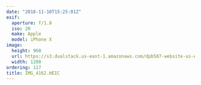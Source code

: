 ```yaml
---
date: "2018-11-10T15:25:01Z"
exif:
  aperture: f/1.8
  iso: 20
  make: Apple
  model: iPhone X
image:
  height: 960
  url: https://s3.dualstack.us-east-1.amazonaws.com/dpb587-website-us-east-1/asset/gallery/2018-europe-trip/513f54f4-f279-7f69-cfc9-4e3ebd45221c~1280.jpg
  width: 1280
ordering: 117
title: IMG_4162.HEIC
---
```

